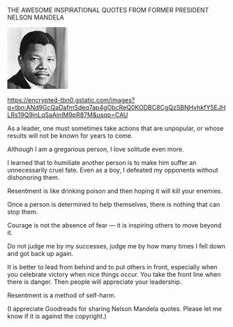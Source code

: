 THE AWESOME INSPIRATIONAL QUOTES FROM FORMER PRESIDENT NELSON MANDELA


![THE AWESOME INSPIRATIONAL QUOTES FROM FORMER PRESIDENT NELSON MANDELA](https://github.com/ywangnccu/ywang/blob/main/images/Nelson_Mandela.jpg)

https://encrypted-tbn0.gstatic.com/images?q=tbn:ANd9GcQaDafmSdeq7ap4gObcReQ0KODBC8CgQzSBNHvhkfY5EJHLRs19Q9jnLqSaAjnlM9pR87M&usqp=CAU

As a leader, one must sometimes take actions that are unpopular, or whose results will not be known for years to come.

Although I am a gregarious person, I love solitude even more.

I learned that to humiliate another person is to make him suffer an unnecessarily cruel fate. Even as a boy, I defeated my opponents without dishonoring them.

Resentment is like drinking poison and then hoping it will kill your enemies.

Once a person is determined to help themselves, there is nothing that can stop them.

Courage is not the absence of fear — it is inspiring others to move beyond it.

Do not judge me by my successes, judge me by how many times I fell down and got back up again.

It is better to lead from behind and to put others in front, especially when you celebrate victory when nice things occur. You take the front line when there is danger. Then people will appreciate your leadership.

Resentment is a method of self-harm.


(I appreciate Goodreads for sharing Nelson Mandela quotes. Please let me know if it is against the copyright.)
